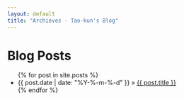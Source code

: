 ```yaml
---
layout: default
title: "Archieves - Tao-kun's Blog"
---
```


<div id="home">
  <h1>Blog Posts</h1>
  <ul class="posts">
    {% for post in site.posts %}
      <li><span>{{ post.date | date: "%Y-%-m-%-d" }}</span> &raquo; <a href="{{ site.baseurl }}{{ post.url }}">{{ post.title }}</a></li>
    {% endfor %}
  </ul>
</div>